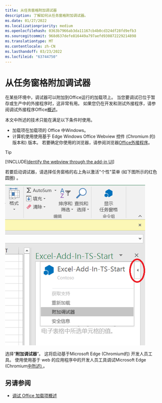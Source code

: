 ```yaml
---
title: 从任务窗格附加调试器
description: 了解如何从任务窗格附加调试器。
ms.date: 01/27/2022
ms.localizationpriority: medium
ms.openlocfilehash: 0363b7966ab3da11167cb4b0cd324df28fd9efb3
ms.sourcegitcommit: 968d637defe816449a797aefd930872229214898
ms.translationtype: MT
ms.contentlocale: zh-CN
ms.lasthandoff: 03/23/2022
ms.locfileid: "63744750"
---
```

# <a name="attach-a-debugger-from-the-task-pane"></a>从任务窗格附加调试器

在某些环境中，调试器可以附加到Office运行的加载项上。 当您要调试已位于暂存或生产中的外接程序时，这非常有用。 如果您仍在开发和测试外接程序，请参阅调试外接程序Office[概述](debug-add-ins-overview.md)。

本文中所述的技术只能在满足以下条件时使用。

- 加载项在加载项的 Office 中Windows。
- 计算机使用使用基于 Edge Windows Office Webview 控件 (Chromium 的) 版本和) 版本。 若要确定你使用的浏览器，请参阅浏览器[Office外接程序](../concepts/browsers-used-by-office-web-add-ins.md)。

> [!TIP]
> [!INCLUDE[Identify the webview through the add-in UI](../includes/identify-webview-in-ui.md)]

若要启动调试器，请选择任务窗格的右上角以激活"个性"菜单 (如下图所示的红色圆圈) 。

!["附加调试器"菜单的屏幕截图。](../images/attach-debugger.png)

选择“**附加调试器**”。 这将启动基于Microsoft Edge (Chromium的) 开发人员工具。 使用使用基于 web 的应用程序中的开发人员工具调试Microsoft Edge (Chromium[中所述) ](debug-add-ins-using-devtools-edge-chromium.md)。

## <a name="see-also"></a>另请参阅

- [调试 Office 加载项概述](debug-add-ins-overview.md)
